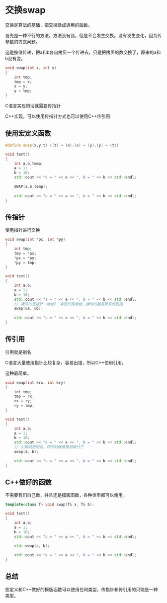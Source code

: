 # 交换swap

交换是算法的基础，把交换做成通用的函数。

首先是一种不行的方法，方法没有错，但是不会发生交换。没有发生变化，因为传参数的方式问题。

这是按值传递，把a和b各自拷贝一个传进去，只是把拷贝的数交换了，原来的a和b没有变。

```c++
void swap(int x, int y)
{
    int tmp;
    tmp = x;
    x = y;
    y = tmp;
}
```

C语言实现的话就需要传指针

C++实现，可以使用传指针方式也可以使用C++传引用

## 使用宏定义函数

```c++
#define swap(x,y,t) ((t) = (x),(x) = (y),(y) = (t))
```

```c++
void test()
{
    int a,b,temp;
    a = 1;
    b = 10;
    std::cout << "a = " << a << ", b = " << b << std::endl;
    
    SWAP(a,b,temp);
    
    std::cout << "a = " << a << ", b = " << b << std::endl;
}
```

## 传指针

使用指针进行交换

```c++
void swap(int *px, int *py)
{
    int tmp;
    tmp = *px;
    *px = *py;
    *py = tmp;
}
```

```c++
void test()
{
    int a,b;
    a = 1;
    b = 10;
    std::cout << "a = " << a << ", b = " << b << std::endl;
    // 拷贝的是指针（地址） 拿到的是地址，操作的就是原来的数据
    swap(&a, &b);
    
    std::cout << "a = " << a << ", b = " << b << std::endl;
}
```

## 传引用

引用就是别名

C语言大量使用指针比较复杂，容易出错，所以C++使用引用。

这种最简单。

```c++
void swap(int &rx, int &ry)
{
    int tmp;
    tmp = rx;
    rx = ry;
    ry = tmp;
}
```

```c++
void test()
{
    int a,b;
    a = 1;
    b = 10;
    std::cout << "a = " << a << ", b = " << b << std::endl;
    // 引用就是别名，传的时候直接用就行了
    swap(a, b);
    
    std::cout << "a = " << a << ", b = " << b << std::endl;
}
```

## C++做好的函数

不需要我们自己做，并且还是模版函数，各种类型都可以使用。

```c++
template<class T> void swap(T& x, T& b);
```

```c++
void test()
{
    int a,b;
    a = 1;
    b = 10;
    std::cout << "a = " << a << ", b = " << b << std::endl;
    
    std::swap(a, b);
    
    std::cout << "a = " << a << ", b = " << b << std::endl;
}
```

## 总结

宏定义和C++做好的模版函数可以使用任何类型，传指针和传引用的只能是一种类型。